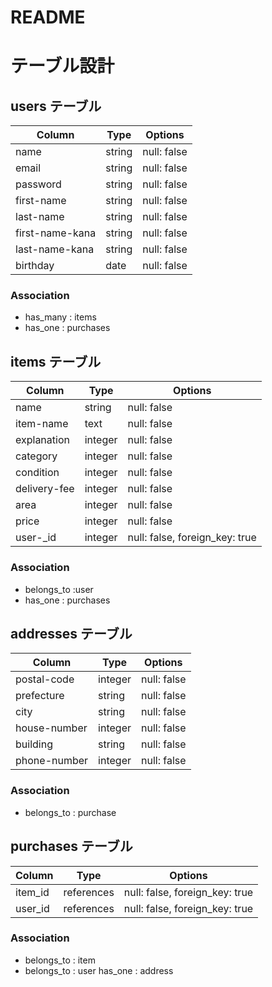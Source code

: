 # README

# テーブル設計

## users テーブル

| Column          | Type   | Options     |
| --------        | ------ | ----------- |
| name            | string | null: false |
| email           | string | null: false |
| password        | string | null: false |
| first-name      | string | null: false |
| last-name       | string | null: false |
| first-name-kana | string | null: false |
| last-name-kana  | string | null: false |
| birthday        | date   | null: false |



### Association

- has_many : items
- has_one : purchases

## items テーブル

| Column       | Type    |  Options                      |
| ------       | ------  | -----------                   |
| name         | string  | null: false                   |
| item-name    | text    | null: false                   |  
| explanation  | integer | null: false                   |
| category     | integer | null: false                   |
| condition    | integer | null: false                   |
| delivery-fee | integer | null: false                   |
| area         | integer | null: false                   |
| price        | integer | null: false                   |
| user-_id     | integer | null: false, foreign_key: true|



### Association

- belongs_to :user
- has_one : purchases

## addresses テーブル

| Column       | Type       | Options                        |
| ------       | ---------- | ------------------------------ |
| postal-code  | integer    | null: false                    |
| prefecture   | string     | null: false                    |
| city         | string     | null: false                    |
| house-number | integer    | null: false                    |
| building     | string     | null: false                    |
| phone-number | integer    | null: false                    |



### Association

- belongs_to : purchase

## purchases テーブル

| Column  | Type       | Options                        |
| ------- | ---------- | ------------------------------ |
| item_id | references | null: false, foreign_key: true |
| user_id | references | null: false, foreign_key: true |

### Association

- belongs_to : item
- belongs_to : user
  has_one : address
